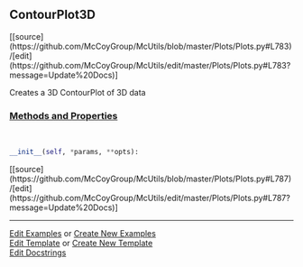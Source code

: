## <a id="McUtils.Plots.Plots.ContourPlot3D">ContourPlot3D</a> 
<div class="docs-source-link" markdown="1">
[[source](https://github.com/McCoyGroup/McUtils/blob/master/Plots/Plots.py#L783)/[edit](https://github.com/McCoyGroup/McUtils/edit/master/Plots/Plots.py#L783?message=Update%20Docs)]
</div>

Creates a 3D ContourPlot of 3D data

<div class="collapsible-section">
 <div class="collapsible-section collapsible-section-header" markdown="1">
 
### <a class="collapse-link" data-toggle="collapse" href="#methods">Methods and Properties</a> <a class="float-right" data-toggle="collapse" href="#methods"><i class="fa fa-chevron-down"></i></a>

 </div>
 <div class="collapsible-section collapsible-section-body collapse" id="methods" markdown="1">

<a id="McUtils.Plots.Plots.ContourPlot3D.__init__" class="docs-object-method">&nbsp;</a> 
```python
__init__(self, *params, **opts): 
```
<div class="docs-source-link" markdown="1">
[[source](https://github.com/McCoyGroup/McUtils/blob/master/Plots/Plots.py#L787)/[edit](https://github.com/McCoyGroup/McUtils/edit/master/Plots/Plots.py#L787?message=Update%20Docs)]
</div>

 </div>
</div>




___

[Edit Examples](https://github.com/McCoyGroup/McUtils/edit/gh-pages/ci/examples/McUtils/Plots/Plots/ContourPlot3D.md) or 
[Create New Examples](https://github.com/McCoyGroup/McUtils/new/gh-pages/?filename=ci/examples/McUtils/Plots/Plots/ContourPlot3D.md) <br/>
[Edit Template](https://github.com/McCoyGroup/McUtils/edit/gh-pages/ci/docs/McUtils/Plots/Plots/ContourPlot3D.md) or 
[Create New Template](https://github.com/McCoyGroup/McUtils/new/gh-pages/?filename=ci/docs/templates/McUtils/Plots/Plots/ContourPlot3D.md) <br/>
[Edit Docstrings](https://github.com/McCoyGroup/McUtils/edit/master/Plots/Plots.py#L783?message=Update%20Docs)